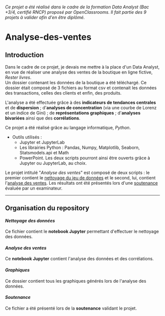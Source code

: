 ###### _Ce projet a été réalisé dans le cadre de la formation Data Analyst (Bac +3/4, certifié RNCP) proposé par OpenClassrooms. Il fait partie des 9 projets à valider afin d'en être diplômé_.

# Analyse-des-ventes

## Introduction

Dans le cadre de ce projet, je devais me mettre à la place d'un Data Analyst, en vue de réaliser une analyse des ventes de la boutique en ligne fictive, _Rester livres_.  
Un dossier contenant les données de la boutique a été téléchargé. Ce dossier était composé de 3 fichiers au format csv et contenait les données des transactions, celles des clients et enfin, des produits.  

L'analyse a été effectuée grâce à des **indicateurs de tendances centrales** et de **dispersion** ; d'**analyses de concentration** (via une courbe de Lorenz et un indice de Gini) ; de **représentations graphiques** ; d'**analyses bivariées** ainsi que des **corrélations**.

Ce projet a été réalisé grâce au langage informatique, _Python_.

* Outils utilisés :
  * Jupyter et JupyterLab
  * Les librairies Python : Pandas, Numpy, Matplotlib, Seaborn, Statsmodels.api et Math
  * PowerPoint. 
Les deux scripts pourront ainsi être ouverts grâce à Jupyter ou JupyterLab, au choix. 

Le projet intitulé "_Analyse des ventes_" est composé de deux scripts : le premier contient le [nettoyage du jeu de données](https://github.com/anissalaza/Analyse-des-ventes/blob/f1bad10f1816501218e18c12f14d558383925957/Nettoyage%20des%20donn%C3%A9es.ipynb) et le second, lui, contient l'[analyse des ventes](https://github.com/anissalaza/Analyse-des-ventes/blob/f1bad10f1816501218e18c12f14d558383925957/Analyse%20des%20ventes.ipynb). Les résultats ont été présentés lors d'une [soutenance](https://github.com/anissalaza/Analyse-des-ventes/blob/f1bad10f1816501218e18c12f14d558383925957/Soutenance.pdf) évaluée par un examinateur.

------------------------------------------------

## Organisation du repository

#### *Nettoyage des données*
Ce fichier contient le **notebook Jupyter** permettant d'effectuer le nettoyage des données.

#### *Analyse des ventes*
Ce **notebook Jupyter** contient l'analyse des données et des corrélations.

#### *Graphiques*
Ce dossier contient tous les graphiques générés lors de l'analyse des données.

#### *Soutenance*
Ce fichier a été présenté lors de la **soutenance** validant le projet.
